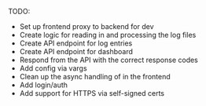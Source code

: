 TODO:
 - Set up frontend proxy to backend for dev
 - Create logic for reading in and processing the log files
 - Create API endpoint for log entries
 - Create API endpoint for dashboard
 - Respond from the API with the correct response codes
 - Add config via vargs
 - Clean up the async handling of in the frontend
 - Add login/auth
 - Add support for HTTPS via self-signed certs
